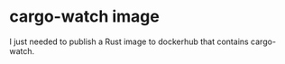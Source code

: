 # cargo-watch image

I just needed to publish a Rust image to dockerhub that contains cargo-watch.

